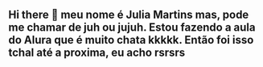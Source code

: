 ## Hi there 👋 meu nome é Julia Martins mas, pode me chamar de juh ou jujuh. Estou fazendo a aula do Alura que é muito chata kkkkk. Então foi isso tchal até a proxima, eu acho rsrsrs

<!--
**juuh97/juuh97** is a ✨ _special_ ✨ repository because its `README.md` (this file) appears on your GitHub profile.

Here are some ideas to get you started:

- 🔭 I’m currently working on ...
- 🌱 I’m currently learning ...
- 👯 I’m looking to collaborate on ...
- 🤔 I’m looking for help with ...
- 💬 Ask me about ...
- 📫 How to reach me: ...
- 😄 Pronouns: ...
- ⚡ Fun fact: ...
-->
